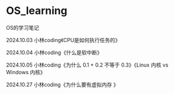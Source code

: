 # OS_learning
OS的学习笔记

2024.10.03 小林coding《CPU是如何执行任务的》

2024.10.04 小林coding《什么是软中断》

2024.10.05 小林coding《为什么 0.1 + 0.2 不等于 0.3》《Linux 内核 vs Windows 内核》

2024.10.27 小林coding《为什么要有虚拟内存 》